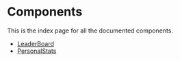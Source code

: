 # Components

This is the index page for all the documented components.

- [LeaderBoard](/crypttops/components/leader-board)
- [PersonalStats](/crypttops/components/personal-stats)